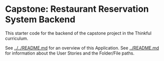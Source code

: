 # Capstone: Restaurant Reservation System Backend

This starter code for the backend of the capstone project in the Thinkful curriculum.

See [../../README.md](../../README.md) for an overview of this Application.
See [../README.md](../README.md) for information about the User Stories and the Folder/File paths.
